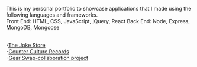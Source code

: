 This is my personal portfolio to showcase applications that I made using the following languages and frameworks. <br>
Front End: HTML, CSS, JavaScript, jQuery, React
Back End: Node, Express, MongoDB, Mongoose <br><br>

-[The Joke Store](benjaminpitts.github.io/thejokestore) <br>
-[Counter Culture Records](https://recordstore666.herokuapp.com/recordstore) <br>
-[Gear Swap-collaboration project](https://gearswap.herokuapp.com/) <br>
